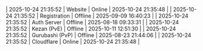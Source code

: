 | 2025-10-24 21:35:52 | Website | Online | 2025-10-24 21:35:48 |
| 2025-10-24 21:35:52 | Registration | Offline | 2025-09-09 16:40:23 |
| 2025-10-24 21:35:52 | Auth Server | Offline | 2025-08-18 09:33:31 |
| 2025-10-24 21:35:52 | Kezan (PvE) | Offline | 2025-10-11 12:51:30 |
| 2025-10-24 21:35:52 | Gurubashi (PvP) | Offline | 2025-08-23 21:44:06 |
| 2025-10-24 21:35:52 | Cloudflare | Online | 2025-10-24 21:35:48 |
